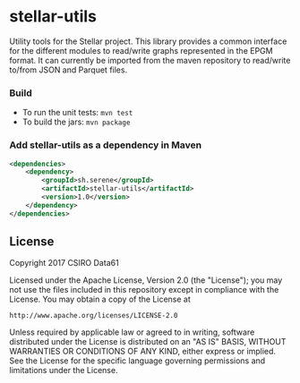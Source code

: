 # stellar-utils 

Utility tools for the Stellar project. This library provides a common interface for the different modules to read/write graphs represented in the EPGM format. It can currently be imported from the maven repository to read/write to/from JSON and Parquet files. 

### Build
- To run the unit tests: `mvn test`
- To build the jars: `mvn package`

### Add stellar-utils as a dependency in Maven
```xml
<dependencies>
    <dependency>
        <groupId>sh.serene</groupId>
        <artifactId>stellar-utils</artifactId>
        <version>1.0</version>
    </dependency>
</dependencies>
```

## License

Copyright 2017 CSIRO Data61

Licensed under  the Apache License, Version  2.0 (the "License"); you  may not
use  the files  included  in this  repository except  in  compliance with  the
License.  You may obtain a copy of the License at

    http://www.apache.org/licenses/LICENSE-2.0

Unless  required  by  applicable  law   or  agreed  to  in  writing,  software
distributed under  the License  is distributed  on an  "AS IS"  BASIS, WITHOUT
WARRANTIES OR  CONDITIONS OF  ANY KIND,  either express  or implied.   See the
License for the specific language  governing permissions and limitations under
the License.
